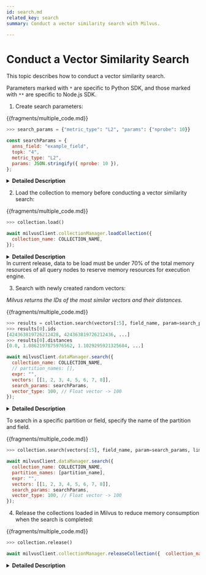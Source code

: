 ```yaml
---
id: search.md
related_key: search
summary: Conduct a vector similarity search with Milvus.

---
```


# Conduct a Vector Similarity Search

This topic describes how to conduct a vector similarity search.

<div class="alert note">
Parameters marked with <code>*</code> are specific to Python SDK, and those marked with <code>**</code> are specific to Node.js SDK.
</div>

1. Create search parameters:

{{fragments/multiple_code.md}}

```python
>>> search_params = {"metric_type": "L2", "params": {"nprobe": 10}}
```

```javascript
const searchParams = {
  anns_field: "example_field",
  topk: "4",
  metric_type: "L2",
  params: JSON.stringify({ nprobe: 10 }),
};
```

<details>
  <summary><b>Detailed Description</b></summary>
<table class="params">
	<thead>
	<tr>
		<th>Parameter</td>
		<th>Description</th>
		<th>Note</th>
	</tr>
	</thead>
	<tbody>
	<tr>
		<td><code>metric_type</code></td>
		<td>Metrics used to measure similarity of vectors</td>
		<td>Find more options in <a href="metric.md">Simlarity Metrics</a>.<br/>Mandatory</td>
	</tr>
	<tr>
		<td><code>index_type</code></td>
		<td>Type of index used to accelerate the vector search</td>
		<td>Find more options in <a href="index_selection.md">Index Selection</a>.<br/>Mandatory</td>
	</tr>
    <tr>
		<td><code>params</code></td>
		<td>Search parameter(s) specific to the index</td>
		<td>Find more parameter details of different indexes in <a href="index_selection.md">Index Selection</a>.<br/>Mandatory</td>
	</tr>
    <tr>
		<td><code>anns_field**</code></td>
		<td>Name of the field to search on</td>
		<td>Mandatory</td>
	</tr>
	<tr>
		<td><code>topk**</code></td>
		<td>Number of the most similar results to return</td>
		<td>Mandatory</td>
	</tr>
	</tbody>
</table>
</details>

2. Load the collection to memory before conducting a vector similarity search:

{{fragments/multiple_code.md}}

```python
>>> collection.load()
```

```javascript
await milvusClient.collectionManager.loadCollection({
  collection_name: COLLECTION_NAME,
});
```

<details>
  <summary><b>Detailed Description</b></summary>
<table class="params">
	<thead>
	<tr>
		<th>Parameter</td>
		<th>Description</th>
		<th>Note</th>
	</tr>
	</thead>
	<tbody>
	<tr>
		<td><code>collection_name</code>**</td>
		<td>Name of the collection to load</td>
		<td>Mandatory</td>
	</tr>
	</tbody>
</table>
</details>

<div class="alert warning">
In current release, data to be load must be under 70% of the total memory resources of all query nodes to reserve memory resources for execution engine.
</div>

3. Search with newly created random vectors:

_Milvus returns the IDs of the most similar vectors and their distances._

{{fragments/multiple_code.md}}

```python
>>> results = collection.search(vectors[:5], field_name, param=search_params, limit=10, expr=None)
>>> results[0].ids
[424363819726212428, 424363819726212436, ...]
>>> results[0].distances
[0.0, 1.0862197875976562, 1.1029295921325684, ...]
```

```javascript
await milvusClient.dataManager.search({
  collection_name: COLLECTION_NAME,
  // partition_names: [],
  expr: "",
  vectors: [[1, 2, 3, 4, 5, 6, 7, 8]],
  search_params: searchParams,
  vector_type: 100, // Float vector -> 100
});
```

<details>
  <summary><b>Detailed Description</b></summary>
<table class="params">
	<thead>
	<tr>
		<th>Parameter</td>
		<th>Description</th>
		<th>Note</th>
	</tr>
	</thead>
	<tbody>
	<tr>
		<td><code>collection_name</code>**</td>
		<td>Name of the collection to search</td>
		<td>Mandatory</td>
	</tr>
    <tr>
		<td>vectors</td>
		<td>Vectors to search with. Length of the data represents the number of query <code>nq</code>.</td>
		<td>Mandatory</td>
	</tr>
	<tr>
		<td><code>anns_field</code></td>
		<td>Name of the field to search on</td>
		<td>Mandatory</td>
	</tr>
    <tr>
		<td><code>params</code>*</td>
		<td>Search parameter(s) specific to the index</td>
		<td>Find more parameter details of different indexes in <a href="index_selection.md">Index Selection</a>.<br/>Mandatory</td>
	</tr>
	<tr>
		<td><code>limit</code>*</td>
		<td>Number of the most similar results to return</td>
		<td>Mandatory</td>
	</tr>
  <tr>
		<td><code>expr</code></td>
		<td>Boolean expression used to filter attribute</td>
		<td>Find more expression details in <a href="boolean.md">Boolean Expression Rules</a>.<br/>Optional</td>
	</tr>
  <tr>
		<td><code>partition_names</code></td>
		<td>Name of the partition to search on</td>
		<td>Optional</td>
	</tr>
  <tr>
		<td><code>output_fields</code></td>
		<td>Name of the field to return (vector field not support in current release)</td>
		<td>Optional</td>
	</tr>
  <tr>
		<td><code>timeout</code></td>
		<td>Timeout (in seconds) to allow for RPC. Clients wait until server responds or error occurs when it is set to None.</td>
		<td>Optional</td>
	</tr>
  <tr>
		<td><code>vector_type</code>**</td>
		<td>Pre-check of binary/float vectors. <code>100</code> for binary vectors and <code>101</code> for float vectors.</td>
		<td>Mandatory</td>
	</tr>
  <tr>
		<td><code>round_decimal</code>**</td>
		<td>Number of decimal places of returned distance</td>
		<td>Data type: Integer<br/>Optional</td>
	</tr>
	</tbody>
</table>
</details>

To search in a specific partition or field, specify the name of the partition and field.

{{fragments/multiple_code.md}}

```python
>>> collection.search(vectors[:5], field_name, param=search_params, limit=10, expr=None, partition_names=[partition_name])
```

```javascript
await milvusClient.dataManager.search({
  collection_name: COLLECTION_NAME,
  partition_names: [partition_name],
  expr: "",
  vectors: [[1, 2, 3, 4, 5, 6, 7, 8]],
  search_params: searchParams,
  vector_type: 100, // Float vector -> 100
});
```

4. Release the collections loaded in Milvus to reduce memory consumption when the search is completed:

{{fragments/multiple_code.md}}

```python
>>> collection.release()
```

```javascript
await milvusClient.collectionManager.releaseCollection({  collection_name: COLLECTION_NAME,});
```

<details>
  <summary><b>Detailed Description</b></summary>
<table class="params">
	<thead>
	<tr>
		<th>Parameter</td>
		<th>Description</th>
		<th>Note</th>
	</tr>
	</thead>
	<tbody>
	<tr>
		<td><code>collection_name</code>**</td>
		<td>Name of the collection to release</td>
		<td>Mandatory</td>
	</tr>
	</tbody>
</table>
</details>

